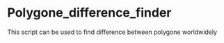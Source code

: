 # Polygone_difference_finder
This script can be used to find difference between polygone worldwidely
